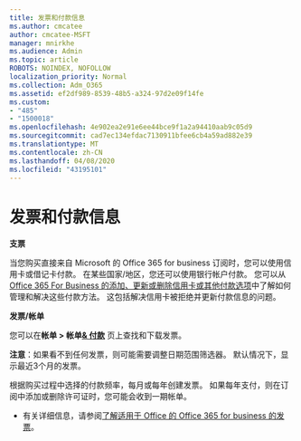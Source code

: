 ```yaml
---
title: 发票和付款信息
ms.author: cmcatee
author: cmcatee-MSFT
manager: mnirkhe
ms.audience: Admin
ms.topic: article
ROBOTS: NOINDEX, NOFOLLOW
localization_priority: Normal
ms.collection: Adm_O365
ms.assetid: ef2df989-8539-48b5-a324-97d2e09f14fe
ms.custom:
- "485"
- "1500018"
ms.openlocfilehash: 4e902ea2e91e6ee44bce9f1a2a94410aab9c05d9
ms.sourcegitcommit: cad7ec134efdac7130911bfee6cb4a59ad882e39
ms.translationtype: MT
ms.contentlocale: zh-CN
ms.lasthandoff: 04/08/2020
ms.locfileid: "43195101"
---
```

# <a name="invoice-and-payment-information"></a>发票和付款信息

**支票**

当您购买直接来自 Microsoft 的 Office 365 for business 订阅时，您可以使用信用卡或借记卡付款。  在某些国家/地区，您还可以使用银行帐户付款。  您可以从[Office 365 For Business 的添加、更新或删除信用卡或其他付款选项](https://go.microsoft.com/fwlink/?linkid=2118133)中了解如何管理和解决这些付款方法。  这包括解决信用卡被拒绝并更新付款信息的问题。

**发票/帐单**

您可以在**帐单 > 帐单[& 付款](https://go.microsoft.com/fwlink/p/?linkid=848039)** 页上查找和下载发票。  

**注意**：如果看不到任何发票，则可能需要调整日期范围筛选器。  默认情况下，显示最近3个月的发票。

根据购买过程中选择的付款频率，每月或每年创建发票。  如果每年支付，则在订阅中添加或删除许可证时，您可能会收到一期帐单。
 
- 有关详细信息，请参阅[了解适用于 Office 的 Office 365 for business 的发票](https://go.microsoft.com/fwlink/?linkid=2119101)。
